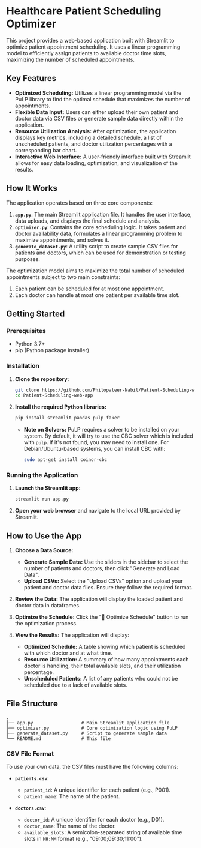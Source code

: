 # Healthcare Patient Scheduling Optimizer

This project provides a web-based application built with Streamlit to optimize patient appointment scheduling. It uses a linear programming model to efficiently assign patients to available doctor time slots, maximizing the number of scheduled appointments.

## Key Features

  * **Optimized Scheduling:** Utilizes a linear programming model via the PuLP library to find the optimal schedule that maximizes the number of appointments.
  * **Flexible Data Input:** Users can either upload their own patient and doctor data via CSV files or generate sample data directly within the application.
  * **Resource Utilization Analysis:** After optimization, the application displays key metrics, including a detailed schedule, a list of unscheduled patients, and doctor utilization percentages with a corresponding bar chart.
  * **Interactive Web Interface:** A user-friendly interface built with Streamlit allows for easy data loading, optimization, and visualization of the results.


## How It Works

The application operates based on three core components:

1.  **`app.py`**: The main Streamlit application file. It handles the user interface, data uploads, and displays the final schedule and analysis.
2.  **`optimizer.py`**: Contains the core scheduling logic. It takes patient and doctor availability data, formulates a linear programming problem to maximize appointments, and solves it.
3.  **`generate_dataset.py`**: A utility script to create sample CSV files for patients and doctors, which can be used for demonstration or testing purposes.

The optimization model aims to maximize the total number of scheduled appointments subject to two main constraints:

1.  Each patient can be scheduled for at most one appointment.
2.  Each doctor can handle at most one patient per available time slot.

## Getting Started

### Prerequisites

  * Python 3.7+
  * pip (Python package installer)

### Installation

1.  **Clone the repository:**

    ```bash
    git clone https://github.com/Philopateer-Nabil/Patient-Scheduling-web-app.git
    cd Patient-Scheduling-web-app
    ```

2.  **Install the required Python libraries:**

    ```bash
    pip install streamlit pandas pulp faker
    ```

      * **Note on Solvers:** PuLP requires a solver to be installed on your system. By default, it will try to use the CBC solver which is included with `pulp`. If it's not found, you may need to install one. For Debian/Ubuntu-based systems, you can install CBC with:
        ```bash
        sudo apt-get install coinor-cbc
        ```

### Running the Application

1.  **Launch the Streamlit app:**

    ```bash
    streamlit run app.py
    ```

2.  **Open your web browser** and navigate to the local URL provided by Streamlit.

## How to Use the App

1.  **Choose a Data Source:**

      * **Generate Sample Data:** Use the sliders in the sidebar to select the number of patients and doctors, then click "Generate and Load Data".
      * **Upload CSVs:** Select the "Upload CSVs" option and upload your patient and doctor data files. Ensure they follow the required format.

2.  **Review the Data:** The application will display the loaded patient and doctor data in dataframes.

3.  **Optimize the Schedule:** Click the "🚀 Optimize Schedule" button to run the optimization process.

4.  **View the Results:** The application will display:

      * **Optimized Schedule:** A table showing which patient is scheduled with which doctor and at what time.
      * **Resource Utilization:** A summary of how many appointments each doctor is handling, their total available slots, and their utilization percentage.
      * **Unscheduled Patients:** A list of any patients who could not be scheduled due to a lack of available slots.

## File Structure

```
.
├── app.py                  # Main Streamlit application file
├── optimizer.py            # Core optimization logic using PuLP
├── generate_dataset.py     # Script to generate sample data
└── README.md               # This file
```

### CSV File Format

To use your own data, the CSV files must have the following columns:

  * **`patients.csv`**:

      * `patient_id`: A unique identifier for each patient (e.g., P001).
      * `patient_name`: The name of the patient.

  * **`doctors.csv`**:

      * `doctor_id`: A unique identifier for each doctor (e.g., D01).
      * `doctor_name`: The name of the doctor.
      * `available_slots`: A semicolon-separated string of available time slots in `HH:MM` format (e.g., "09:00;09:30;11:00").



